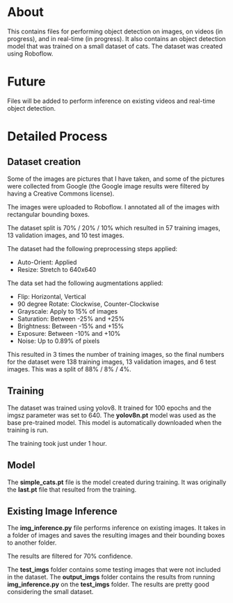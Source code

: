 # About  
 This contains files for performing object detection on images, on videos (in progress), and in real-time (in progress). It also contains an object detection model that was trained on a small dataset of cats. The dataset was created using Roboflow. 
 
# Future 
Files will be added to perform inference on existing videos and real-time object detection. 

# Detailed Process

## Dataset creation 
Some of the images are pictures that I have taken, and some of the pictures were collected from Google (the Google image results were filtered by having a Creative Commons license). 

The images were uploaded to Roboflow. I annotated all of the images with rectangular bounding boxes. 

The dataset split is 70% / 20% / 10% which resulted in 57 training images, 13 validation images, and 10 test images. 

The dataset had the following preprocessing steps applied: 
- Auto-Orient: Applied 
- Resize: Stretch to 640x640 

The data set had the following augmentations applied: 
- Flip: Horizontal, Vertical 
- 90 degree Rotate: Clockwise, Counter-Clockwise
- Grayscale: Apply to 15% of images 
- Saturation: Between -25% and +25% 
- Brightness: Between -15% and +15% 
- Exposure: Between -10% and +10% 
- Noise: Up to 0.89% of pixels 

This resulted in 3 times the number of training images, so the final numbers for the dataset were 138 training images, 13 validation images, and 6 test images. This was a split of 88% / 8% / 4%. 

## Training 
The dataset was trained using yolov8. It trained for 100 epochs and the imgsz parameter was set to 640. The **yolov8n.pt** model was used as the base pre-trained model. This model is automatically downloaded when the training is run. 

The training took just under 1 hour. 

## Model 
The **simple_cats.pt** file is the model created during training. It was originally the **last.pt** file that resulted from the training. 

## Existing Image Inference 
The **img_inference.py** file performs inference on existing images. It takes in a folder of images and saves the resulting images and their bounding boxes to another folder. 

The results are filtered for 70% confidence. 

The **test_imgs** folder contains some testing images that were not included in the dataset. The **output_imgs** folder contains the results from running **img_inference.py** on the **test_imgs** folder. The results are pretty good considering the small dataset. 


